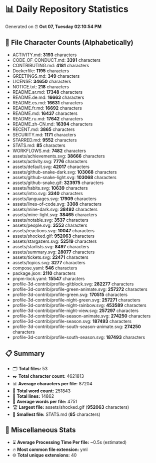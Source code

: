 # 📊 Daily Repository Statistics
Generated on ⏰ **Oct 07, Tuesday 02:10:54 PM**

## 📂 File Character Counts (Alphabetically)
- ACTIVITY.md: **3193** characters
- CODE_OF_CONDUCT.md: **3391** characters
- CONTRIBUTING.md: **4181** characters
- Dockerfile: **1195** characters
- GREETINGS.md: **349** characters
- LICENSE: **34650** characters
- NOTICE.txt: **218** characters
- README.ar.md: **17348** characters
- README.de.md: **16663** characters
- README.es.md: **16631** characters
- README.fr.md: **16692** characters
- README.md: **16437** characters
- README.ru.md: **17642** characters
- README.zh-CN.md: **16394** characters
- RECENT.md: **3865** characters
- SECURITY.md: **1171** characters
- STARRED.md: **9552** characters
- STATS.md: **85** characters
- WORKFLOWS.md: **7482** characters
- assets/achievements.svg: **38666** characters
- assets/activity.svg: **7776** characters
- assets/default.svg: **42017** characters
- assets/github-snake-dark.svg: **103068** characters
- assets/github-snake-light.svg: **103068** characters
- assets/github-snake.gif: **323975** characters
- assets/habits.svg: **10639** characters
- assets/intro.svg: **3340** characters
- assets/languages.svg: **17909** characters
- assets/lines-of-code.svg: **3308** characters
- assets/mine-dark.svg: **38492** characters
- assets/mine-light.svg: **38465** characters
- assets/notable.svg: **3537** characters
- assets/people.svg: **3553** characters
- assets/reactions.svg: **10047** characters
- assets/shocked.gif: **952063** characters
- assets/stargazers.svg: **52519** characters
- assets/starlists.svg: **8497** characters
- assets/summary.svg: **28077** characters
- assets/tickets.svg: **22471** characters
- assets/topics.svg: **3277** characters
- compose.yaml: **546** characters
- package.json: **2110** characters
- pnpm-lock.yaml: **15547** characters
- profile-3d-contrib/profile-gitblock.svg: **282277** characters
- profile-3d-contrib/profile-green-animate.svg: **257272** characters
- profile-3d-contrib/profile-green.svg: **170515** characters
- profile-3d-contrib/profile-night-green.svg: **257271** characters
- profile-3d-contrib/profile-night-rainbow.svg: **453589** characters
- profile-3d-contrib/profile-night-view.svg: **257297** characters
- profile-3d-contrib/profile-season-animate.svg: **274250** characters
- profile-3d-contrib/profile-season.svg: **187493** characters
- profile-3d-contrib/profile-south-season-animate.svg: **274250** characters
- profile-3d-contrib/profile-south-season.svg: **187493** characters

## 📋 Summary
- 🗂️ **Total files:** 53
- ✒️ **Total character count:** 4621813
- 📊 **Average characters per file:** 87204
- 📝 **Total word count:** 251843
- 🧾 **Total lines:** 14862
- 📐 **Average words per file:** 4751
- 🏆 **Largest file:** assets/shocked.gif (**952063** characters)
- 🥉 **Smallest file:** STATS.md (**85** characters)

## 🌟 Miscellaneous Stats
- ⌛ **Average Processing Time Per file:** ~0.5s (estimated)
- 🔥 **Most common file extension:** yml
- 🌐 **Total unique extensions:** 40
